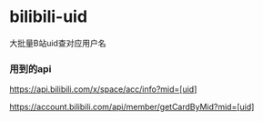 # bilibili-uid
大批量B站uid查对应用户名
### 用到的api
https://api.bilibili.com/x/space/acc/info?mid=[uid]

https://account.bilibili.com/api/member/getCardByMid?mid=[uid]
